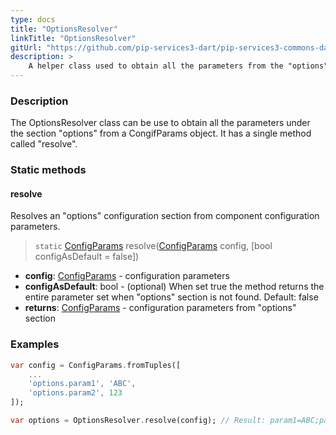 ```yaml
---
type: docs
title: "OptionsResolver"
linkTitle: "OptionsResolver"
gitUrl: "https://github.com/pip-services3-dart/pip-services3-commons-dart"
description: > 
    A helper class used to obtain all the parameters from the "options" configuration section.
---
```

### Description
The OptionsResolver class can be use to obtain all the parameters under the section "options" from a CongifParams object. It has a single method called "resolve".

### Static methods

#### resolve
Resolves an "options" configuration section from component configuration parameters.

> `static` [ConfigParams](../config_params) resolve([ConfigParams](../config_params) config, [bool configAsDefault = false])

- **config**: [ConfigParams](../config_params) - configuration parameters
- **configAsDefault**: bool - (optional) When set true the method returns the entire parameter set when "options" section is not found. Default: false
- **returns**: [ConfigParams](../config_params) - configuration parameters from "options" section

### Examples

```dart
var config = ConfigParams.fromTuples([
    ...
    'options.param1', 'ABC',
    'options.param2', 123
]);

var options = OptionsResolver.resolve(config); // Result: param1=ABC;param2=123

```
